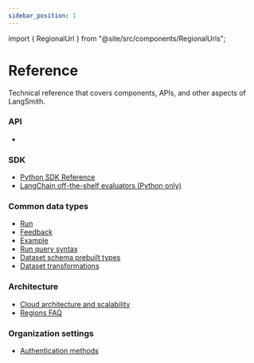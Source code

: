 ```yaml
---
sidebar_position: 1
---
```


import { RegionalUrl } from "@site/src/components/RegionalUrls";

# Reference

Technical reference that covers components, APIs, and other aspects of LangSmith.

### API

- <RegionalUrl type='api' suffix='/redoc' text='API Reference' />

### SDK

- [Python SDK Reference](https://langsmith-sdk.readthedocs.io/en/latest/)
- [LangChain off-the-shelf evaluators (Python only)](./reference/sdk_reference/langchain_evaluators)

### Common data types

- [Run](./reference/data_formats/run_data_format)
- [Feedback](./reference/data_formats/feedback_data_format)
- [Example](./reference/data_formats/example_data_format)
- [Run query syntax](./reference/data_formats/trace_query_syntax)
- [Dataset schema prebuilt types](./reference/data_formats/dataset_json_types)
- [Dataset transformations](./reference/evaluation/dataset_transformations)

### Architecture

- [Cloud architecture and scalability](./reference/cloud_architecture_and_scalability)
- [Regions FAQ](./reference/regions_faq)

### Organization settings

- [Authentication methods](./reference/authentication_authorization/authentication_methods)
